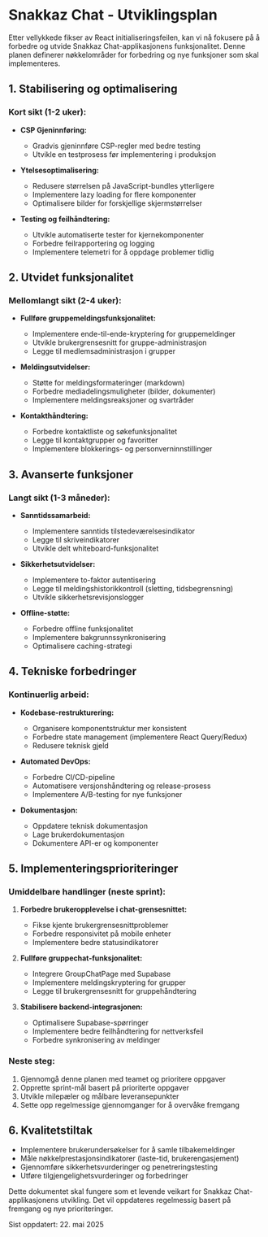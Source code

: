 # Snakkaz Chat - Utviklingsplan

Etter vellykkede fikser av React initialiseringsfeilen, kan vi nå fokusere på å forbedre og utvide Snakkaz Chat-applikasjonens funksjonalitet. Denne planen definerer nøkkelområder for forbedring og nye funksjoner som skal implementeres.

## 1. Stabilisering og optimalisering

### Kort sikt (1-2 uker):

- **CSP Gjeninnføring:**
  - Gradvis gjeninnføre CSP-regler med bedre testing
  - Utvikle en testprosess før implementering i produksjon

- **Ytelsesoptimalisering:**
  - Redusere størrelsen på JavaScript-bundles ytterligere
  - Implementere lazy loading for flere komponenter
  - Optimalisere bilder for forskjellige skjermstørrelser

- **Testing og feilhåndtering:**
  - Utvikle automatiserte tester for kjernekomponenter
  - Forbedre feilrapportering og logging
  - Implementere telemetri for å oppdage problemer tidlig

## 2. Utvidet funksjonalitet

### Mellomlangt sikt (2-4 uker):

- **Fullføre gruppemeldingsfunksjonalitet:**
  - Implementere ende-til-ende-kryptering for gruppemeldinger
  - Utvikle brukergrensesnitt for gruppe-administrasjon
  - Legge til medlemsadministrasjon i grupper

- **Meldingsutvidelser:**
  - Støtte for meldingsformateringer (markdown)
  - Forbedre mediadelingsmuligheter (bilder, dokumenter)
  - Implementere meldingsreaksjoner og svartråder

- **Kontakthåndtering:**
  - Forbedre kontaktliste og søkefunksjonalitet
  - Legge til kontaktgrupper og favoritter
  - Implementere blokkerings- og personverninnstillinger

## 3. Avanserte funksjoner

### Langt sikt (1-3 måneder):

- **Sanntidssamarbeid:**
  - Implementere sanntids tilstedeværelsesindikator
  - Legge til skriveindikatorer
  - Utvikle delt whiteboard-funksjonalitet

- **Sikkerhetsutvidelser:**
  - Implementere to-faktor autentisering
  - Legge til meldingshistorikkontroll (sletting, tidsbegrensning)
  - Utvikle sikkerhetsrevisjonslogger

- **Offline-støtte:**
  - Forbedre offline funksjonalitet
  - Implementere bakgrunnssynkronisering
  - Optimalisere caching-strategi

## 4. Tekniske forbedringer

### Kontinuerlig arbeid:

- **Kodebase-restrukturering:**
  - Organisere komponentstruktur mer konsistent
  - Forbedre state management (implementere React Query/Redux)
  - Redusere teknisk gjeld

- **Automated DevOps:**
  - Forbedre CI/CD-pipeline
  - Automatisere versjonshåndtering og release-prosess
  - Implementere A/B-testing for nye funksjoner

- **Dokumentasjon:**
  - Oppdatere teknisk dokumentasjon
  - Lage brukerdokumentasjon
  - Dokumentere API-er og komponenter

## 5. Implementeringsprioriteringer

### Umiddelbare handlinger (neste sprint):

1. **Forbedre brukeropplevelse i chat-grensesnittet:**
   - Fikse kjente brukergrensesnittproblemer
   - Forbedre responsivitet på mobile enheter
   - Implementere bedre statusindikatorer

2. **Fullføre gruppechat-funksjonalitet:**
   - Integrere GroupChatPage med Supabase
   - Implementere meldingskryptering for grupper
   - Legge til brukergrensesnitt for gruppehåndtering

3. **Stabilisere backend-integrasjonen:**
   - Optimalisere Supabase-spørringer
   - Implementere bedre feilhåndtering for nettverksfeil
   - Forbedre synkronisering av meldinger

### Neste steg:

1. Gjennomgå denne planen med teamet og prioritere oppgaver
2. Opprette sprint-mål basert på prioriterte oppgaver
3. Utvikle milepæler og målbare leveransepunkter
4. Sette opp regelmessige gjennomganger for å overvåke fremgang

## 6. Kvalitetstiltak

- Implementere brukerundersøkelser for å samle tilbakemeldinger
- Måle nøkkelprestasjonsindikatorer (laste-tid, brukerengasjement)
- Gjennomføre sikkerhetsvurderinger og penetreringstesting
- Utføre tilgjengelighetsvurderinger og forbedringer

Dette dokumentet skal fungere som et levende veikart for Snakkaz Chat-applikasjonens utvikling. Det vil oppdateres regelmessig basert på fremgang og nye prioriteringer.

Sist oppdatert: 22. mai 2025
